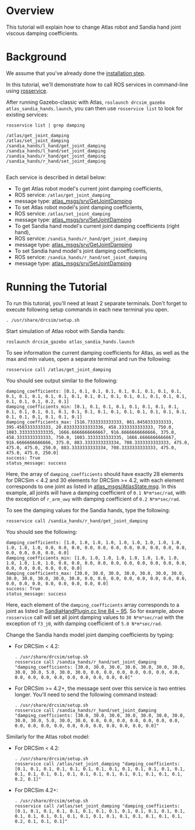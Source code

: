 # Overview

This tutorial will explain how to change Atlas robot and Sandia hand joint viscous damping coefficients.

# Background

We assume that you've already done the [installation step](/tutorials/?tut=drcsim_install&cat=drcsim).

In this tutorial, we'll demonstrate how to call ROS services in command-line using [rosservice](http://www.ros.org/wiki/rosservice).

After running Gazebo-classic with Atlas, `roslaunch drcsim_gazebo atlas_sandia_hands.launch`, you can then use `rosservice list` to look for existing services:

~~~
rosservice list | grep damping

/atlas/get_joint_damping
/atlas/set_joint_damping
/sandia_hands/l_hand/get_joint_damping
/sandia_hands/l_hand/set_joint_damping
/sandia_hands/r_hand/get_joint_damping
/sandia_hands/r_hand/set_joint_damping


~~~

Each service is described in detail below:

* To get Atlas robot model's current joint damping coefficients,
 * ROS service: `/atlas/get_joint_damping`
 * message type: [atlas_msgs/srv/GetJointDamping](https://bitbucket.org/osrf/drcsim/src/default/atlas_msgs/srv/GetJointDamping.srv)
* To set Atlas robot model's joint damping coefficients,
 * ROS service: `/atlas/set_joint_damping`
 * message type: [atlas_msgs/srv/SetJointDamping](https://bitbucket.org/osrf/drcsim/src/default/atlas_msgs/srv/SetJointDamping.srv)
* To get Sandia hand model's current joint damping coefficients (right hand),
 * ROS service: `/sandia_hands/r_hand/get_joint_damping`
 * message type: [atlas_msgs/srv/GetJointDamping](https://bitbucket.org/osrf/drcsim/src/default/atlas_msgs/srv/GetJointDamping.srv)
* To set Sandia hand model's joint damping coefficients,
 * ROS service: `/sandia_hands/r_hand/set_joint_damping`
 * message type: [atlas_msgs/srv/SetJointDamping](https://bitbucket.org/osrf/drcsim/src/default/atlas_msgs/srv/SetJointDamping.srv)

# Running the Tutorial
To run this tutorial, you'll need at least 2 separate terminals.  Don't forget to execute following setup commands in each new terminal you open.

~~~
. /usr/share/drcsim/setup.sh
~~~

Start simulation of Atlas robot with Sandia hands:

~~~
roslaunch drcsim_gazebo atlas_sandia_hands.launch
~~~

To see information the current damping coefficients for Atlas, as well as the max and min values, open a separate terminal and run the following:

~~~
rosservice call /atlas/get_joint_damping
~~~

You should see output similar to the following:

~~~
damping_coefficients: [0.1, 0.1, 0.1, 0.1, 0.1, 0.1, 0.1, 0.1, 0.1, 0.1, 0.1, 0.1, 0.1, 0.1, 0.1, 0.1, 0.1, 0.1, 0.1, 0.1, 0.1, 0.1, 0.1, 0.1, 0.1, 0.1, 0.2, 0.1]
damping_coefficients_min: [0.1, 0.1, 0.1, 0.1, 0.1, 0.1, 0.1, 0.1, 0.1, 0.1, 0.1, 0.1, 0.1, 0.1, 0.1, 0.1, 0.1, 0.1, 0.1, 0.1, 0.1, 0.1, 0.1, 0.1, 0.1, 0.1, 0.1, 0.1]
damping_coefficients_max: [516.7333333333333, 861.8458333333333, 395.4583333333333, 20.833333333333336, 458.3333333333333, 750.0, 1083.3333333333335, 1666.6666666666667, 916.6666666666666, 375.0, 458.3333333333333, 750.0, 1083.3333333333335, 1666.6666666666667, 916.6666666666666, 375.0, 883.3333333333334, 708.3333333333333, 475.0, 475.0, 475.0, 250.0, 883.3333333333334, 708.3333333333333, 475.0, 475.0, 475.0, 250.0]
success: True
status_message: success
~~~

Here, the array of `damping_coefficients` should have exactly 28 elements for DRCSim < 4.2 and 30 elements for DRCSim >= 4.2, with each element corresponds to one joint as listed in [atlas_msgs/AtlasState.msg](https://bitbucket.org/osrf/drcsim/src/default/atlas_msgs/msg/AtlasSimInterfaceState.msg).  In this example, all joints will have a damping coefficient of `0.1 N*m*sec/rad`, with the exception of `r_arm_uwy` with damping coefficient of `0.2 N*m*sec/rad`.

To see the damping values for the Sandia hands, type the following:

~~~
rosservice call /sandia_hands/r_hand/get_joint_damping
~~~

You should see the following:

~~~
damping_coefficients: [1.0, 1.0, 1.0, 1.0, 1.0, 1.0, 1.0, 1.0, 1.0, 1.0, 1.0, 1.0, 0.0, 0.0, 0.0, 0.0, 0.0, 0.0, 0.0, 0.0, 0.0, 0.0, 0.0, 0.0, 0.0, 0.0, 0.0, 0.0]
damping_coefficients_min: [1.0, 1.0, 1.0, 1.0, 1.0, 1.0, 1.0, 1.0, 1.0, 1.0, 1.0, 1.0, 0.0, 0.0, 0.0, 0.0, 0.0, 0.0, 0.0, 0.0, 0.0, 0.0, 0.0, 0.0, 0.0, 0.0, 0.0, 0.0]
damping_coefficients_max: [30.0, 30.0, 30.0, 30.0, 30.0, 30.0, 30.0, 30.0, 30.0, 30.0, 30.0, 30.0, 0.0, 0.0, 0.0, 0.0, 0.0, 0.0, 0.0, 0.0, 0.0, 0.0, 0.0, 0.0, 0.0, 0.0, 0.0, 0.0]
success: True
status_message: success
~~~

Here, each element of the `damping_coefficients` array corresponds to a joint as listed in [SandiaHandPlugin.cc line 84 ~ 95](https://bitbucket.org/osrf/drcsim/src/default/drcsim_gazebo_ros_plugins/src/SandiaHandPlugin.cpp?at=default#cl-84).  So for example, above `rosservice` call will set all joint damping values to `30 N*m*sec/rad` with the exception of `f3_j0`, with damping coefficient of `5.0 N*m*sec/rad`.

Change the Sandia hands model joint damping coefficients by typing:

* For DRCSim < 4.2:

    ~~~
    . /usr/share/drcsim/setup.sh
    rosservice call /sandia_hands/r_hand/set_joint_damping "damping_coefficients: [30.0, 30.0, 30.0, 30.0, 30.0, 30.0, 30.0, 30.0, 30.0, 5.0, 30.0, 30.0, 0.0, 0.0, 0.0, 0.0, 0.0, 0.0, 0.0, 0.0, 0.0, 0.0, 0.0, 0.0, 0.0, 0.0, 0.0, 0.0]" 
    ~~~

* For DRCSim >= 4.2+, the message sent over this service is two entries longer. You'll need to send the following command instead:

    ~~~
    . /usr/share/drcsim/setup.sh
    rosservice call /sandia_hands/r_hand/set_joint_damping "damping_coefficients: [30.0, 30.0, 30.0, 30.0, 30.0, 30.0, 30.0, 30.0, 30.0, 5.0, 30.0, 30.0, 0.0, 0.0, 0.0, 0.0, 0.0, 0.0, 0.0, 0.0, 0.0, 0.0, 0.0, 0.0, 0.0, 0.0, 0.0, 0.0, 0.0, 0.0]" 
    ~~~

Similarly for the Atlas robot model:

* For DRCSim < 4.2:

    ~~~
    . /usr/share/drcsim/setup.sh
    rosservice call /atlas/set_joint_damping "damping_coefficients: [0.1, 0.1, 0.1, 0.1, 0.1, 0.1, 0.1, 0.1, 0.1, 0.1, 0.1, 0.1, 0.1, 0.1, 0.1, 0.1, 0.1, 0.1, 0.1, 0.1, 0.1, 0.1, 0.1, 0.1, 0.1, 0.1, 0.2, 0.1]" 
    ~~~

* For DRCSim 4.2+:

    ~~~
    . /usr/share/drcsim/setup.sh
    rosservice call /atlas/set_joint_damping "damping_coefficients: [0.1, 0.1, 0.1, 0.1, 0.1, 0.1, 0.1, 0.1, 0.1, 0.1, 0.1, 0.1, 0.1, 0.1, 0.1, 0.1, 0.1, 0.1, 0.1, 0.1, 0.1, 0.1, 0.1, 0.1, 0.1, 0.1, 0.2, 0.1, 0.1, 0.1]" 
    ~~~
